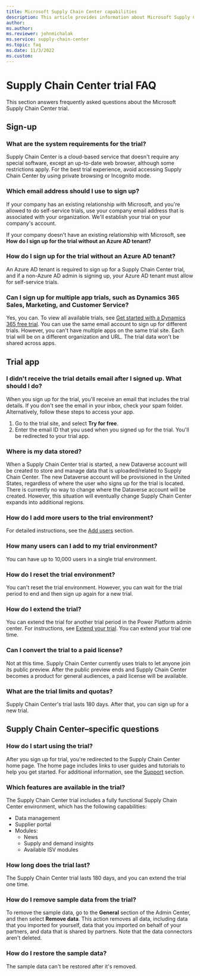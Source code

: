 ```yaml
---
title: Microsoft Supply Chain Center capabilities
description: This article provides information about Microsoft Supply Chain Center's compliance, privacy and security features.
author: 
ms.author: 
ms.reviewer: johnmichalak
ms.service: supply-chain-center
ms.topic: faq
ms.date: 11/3/2022
ms.custom:
---
```


# Supply Chain Center trial FAQ

This section answers frequently asked questions about the Microsoft Supply Chain Center trial.

## Sign-up

### What are the system requirements for the trial?

Supply Chain Center is a cloud-based service that doesn't require any special software, except an up-to-date web browser, although some restrictions apply. For the best trial experience, avoid accessing Supply Chain Center by using private browsing or Incognito mode.

### Which email address should I use to sign up?

If your company has an existing relationship with Microsoft, and you're allowed to do self-service trials, use your company email address that is associated with your organization. We'll establish your trial on your company's account.

If your company doesn't have an existing relationship with Microsoft, see **How do I sign up for the trial without an Azure AD tenant?**

### How do I sign up for the trial without an Azure AD tenant?

An Azure AD tenant is required to sign up for a Supply Chain Center trial, and if a non-Azure AD admin is signing up, your Azure AD tenant must allow for self-service trials.

### Can I sign up for multiple app trials, such as Dynamics 365 Sales, Marketing, and Customer Service?

Yes, you can. To view all available trials, see [Get started with a Dynamics 365 free trial](https://dynamics.microsoft.com/dynamics-365-free-trial/). You can use the same email account to sign up for different trials. However, you can't have multiple apps on the same trial site. Each trial will be on a different organization and URL. The trial data won't be shared across apps.

## Trial app

### I didn't receive the trial details email after I signed up. What should I do?

When you sign up for the trial, you'll receive an email that includes the trial details. If you don't see the email in your inbox, check your spam folder. Alternatively, follow these steps to access your app.

1. Go to the trial site, and select **Try for free**.
1. Enter the email ID that you used when you signed up for the trial. You'll be redirected to your trial app.

### Where is my data stored?

When a Supply Chain Center trial is started, a new Dataverse account will be created to store and manage data that is uploaded/related to Supply Chain Center. The new Dataverse account will be provisioned in the United States, regardless of where the user who signs up for the trial is located. There is currently no way to change where the Dataverse account will be created. However, this situation will eventually change Supply Chain Center expands into additional regions.

### How do I add more users to the trial environment?

For detailed instructions, see the [Add users](/administer/add-users.md) section.

### How many users can I add to my trial environment?

You can have up to 10,000 users in a single trial environment.

### How do I reset the trial environment?

You can't reset the trial environment. However, you can wait for the trial period to end and then sign up again for a new trial.

### How do I extend the trial?

You can extend the trial for another trial period in the Power Platform admin center. For instructions, see [Extend your trial](https://learn.microsoft.com/power-platform/admin/trial-environments#extend-a-trial-standard-environment). You can extend your trial one time.

### Can I convert the trial to a paid license?

Not at this time. Supply Chain Center currently uses trials to let anyone join its public preview. After the public preview ends and Supply Chain Center becomes a product for general audiences, a paid license will be available.

### What are the trial limits and quotas?

Supply Chain Center's trial lasts 180 days. After that, you can sign up for a new trial.

## Supply Chain Center–specific questions

### How do I start using the trial?

After you sign up for trial, you're redirected to the Supply Chain Center home page. The home page includes links to user guides and tutorials to help you get started. For additional information, see the [Support](/get-started/preview-support.md) section.

### Which features are available in the trial?

The Supply Chain Center trial includes a fully functional Supply Chain Center environment, which has the following capabilities:

- Data management
- Supplier portal
- Modules:
  - News
  - Supply and demand insights
  - Available ISV modules

### How long does the trial last?

The Supply Chain Center trial lasts 180 days, and you can extend the trial one time.

### How do I remove sample data from the trial?

To remove the sample data, go to the **General** section of the Admin Center, and then select **Remove data**. This action removes all data, including data that you imported for yourself, data that you imported on behalf of your partners, and data that is shared by partners. Note that the data connectors aren't deleted.

### How do I restore the sample data?

The sample data can't be restored after it's removed.
